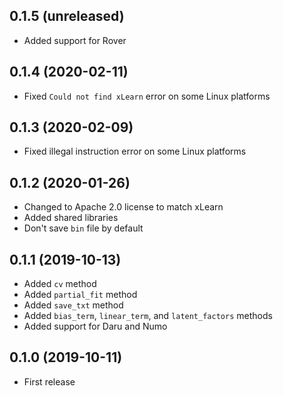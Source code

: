 ## 0.1.5 (unreleased)

- Added support for Rover

## 0.1.4 (2020-02-11)

- Fixed `Could not find xLearn` error on some Linux platforms

## 0.1.3 (2020-02-09)

- Fixed illegal instruction error on some Linux platforms

## 0.1.2 (2020-01-26)

- Changed to Apache 2.0 license to match xLearn
- Added shared libraries
- Don't save `bin` file by default

## 0.1.1 (2019-10-13)

- Added `cv` method
- Added `partial_fit` method
- Added `save_txt` method
- Added `bias_term`, `linear_term`, and `latent_factors` methods
- Added support for Daru and Numo

## 0.1.0 (2019-10-11)

- First release
